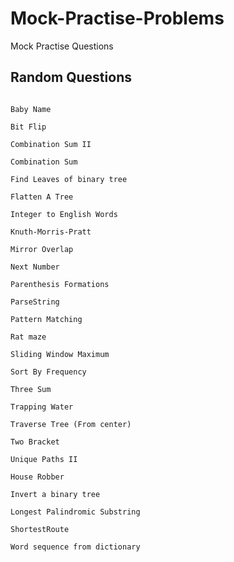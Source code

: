 # Mock-Practise-Problems
Mock Practise Questions

Random Questions 
------------------
```

Baby Name 

Bit Flip 

Combination Sum II 

Combination Sum 

Find Leaves of binary tree 

Flatten A Tree 

Integer to English Words 

Knuth-Morris-Pratt 

Mirror Overlap 

Next Number 

Parenthesis Formations 

ParseString 

Pattern Matching 

Rat maze 

Sliding Window Maximum 

Sort By Frequency 

Three Sum 

Trapping Water 

Traverse Tree (From center) 

Two Bracket 

Unique Paths II 

House Robber 

Invert a binary tree 

Longest Palindromic Substring 

ShortestRoute 

Word sequence from dictionary

```
